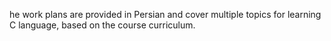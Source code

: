 he work plans are provided in Persian and cover multiple topics for learning C language, based on the course curriculum.
